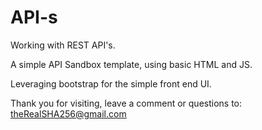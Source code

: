 # API-s

Working with REST API's. 

A simple API Sandbox template, using basic HTML and JS. 

Leveraging bootstrap for the simple front end UI. 

Thank you for visiting, leave a comment or questions to: theRealSHA256@gmail.com 
